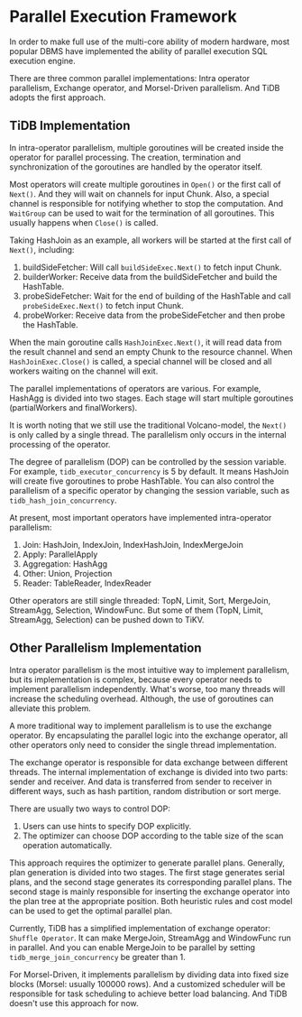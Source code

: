 # Parallel Execution Framework

In order to make full use of the multi-core ability of modern hardware, most popular DBMS have implemented the ability of parallel execution SQL execution engine.

There are three common parallel implementations: Intra operator parallelism, Exchange operator, and Morsel-Driven parallelism. And TiDB adopts the first approach.

## TiDB Implementation

In intra-operator parallelism, multiple goroutines will be created inside the operator for parallel processing. The creation, termination and synchronization of the goroutines are handled by the operator itself.

Most operators will create multiple goroutines in `Open()` or the first call of `Next()`. And they will wait on channels for input Chunk. Also, a special channel is responsible for notifying whether to stop the computation. And `WaitGroup` can be used to wait for the termination of all goroutines. This usually happens when `Close()` is called.

Taking HashJoin as an example, all workers will be started at the first call of `Next()`, including:

1. buildSideFetcher: Will call `buildSideExec.Next()` to fetch input Chunk.
2. builderWorker: Receive data from the buildSideFetcher and build the HashTable.
3. probeSideFetcher: Wait for the end of building of the HashTable and call `probeSideExec.Next()` to fetch input Chunk.
4. probeWorker: Receive data from the probeSideFetcher and then probe the HashTable.

When the main goroutine calls `HashJoinExec.Next()`, it will read data from the result channel and send an empty Chunk to the resource channel. When `HashJoinExec.Close()` is called, a special channel will be closed and all workers waiting on the channel will exit.

The parallel implementations of operators are various. For example, HashAgg is divided into two stages. Each stage will start multiple goroutines (partialWorkers and finalWorkers).

It is worth noting that we still use the traditional Volcano-model, the `Next()` is only called by a single thread. The parallelism only occurs in the internal processing of the operator.

The degree of parallelism (DOP) can be controlled by the session variable. For example, `tidb_executor_concurrency` is 5 by default. It means HashJoin will create five goroutines to probe HashTable. You can also control the parallelism of a specific operator by changing the session variable, such as `tidb_hash_join_concurrency`.

At present, most important operators have implemented intra-operator parallelism:

1. Join: HashJoin, IndexJoin, IndexHashJoin, IndexMergeJoin
2. Apply: ParallelApply
3. Aggregation: HashAgg
4. Other: Union, Projection
5. Reader: TableReader, IndexReader

Other operators are still single threaded: TopN, Limit, Sort, MergeJoin, StreamAgg, Selection, WindowFunc. But some of them (TopN, Limit, StreamAgg, Selection) can be pushed down to TiKV.

## Other Parallelism Implementation

Intra operator parallelism is the most intuitive way to implement parallelism, but its implementation is complex, because every operator needs to implement parallelism independently. What's worse, too many threads will increase the scheduling overhead. Although, the use of goroutines can alleviate this problem.

A more traditional way to implement parallelism is to use the exchange operator. By encapsulating the parallel logic into the exchange operator, all other operators only need to consider the single thread implementation.

The exchange operator is responsible for data exchange between different threads. The internal implementation of exchange is divided into two parts: sender and receiver. And data is transferred from sender to receiver in different ways, such as hash partition, random distribution or sort merge.

There are usually two ways to control DOP:

1. Users can use hints to specify DOP explicitly.
2. The optimizer can choose DOP according to the table size of the scan operation automatically.

This approach requires the optimizer to generate parallel plans. Generally, plan generation is divided into two stages. The first stage generates serial plans, and the second stage generates its corresponding parallel plans. The second stage is mainly responsible for inserting the exchange operator into the plan tree at the appropriate position. Both heuristic rules and cost model can be used to get the optimal parallel plan.

Currently, TiDB has a simplified implementation of exchange operator: `Shuffle Operator`. It can make MergeJoin, StreamAgg and WindowFunc run in parallel. And you can enable MergeJoin to be parallel by setting `tidb_merge_join_concurrency` be greater than 1.

For Morsel-Driven, it implements parallelism by dividing data into fixed size blocks (Morsel: usually 100000 rows). And a customized scheduler will be responsible for task scheduling to achieve better load balancing. And TiDB doesn't use this approach for now.
